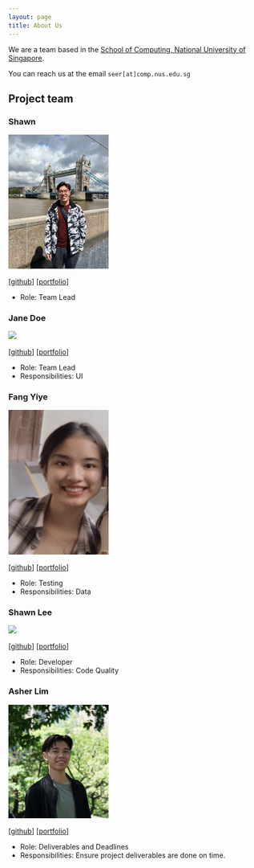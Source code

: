 ```yaml
---
layout: page
title: About Us
---
```


We are a team based in the [School of Computing, National University of Singapore](http://www.comp.nus.edu.sg).

You can reach us at the email `seer[at]comp.nus.edu.sg`

## Project team

### Shawn

<img src="images/shawnng.png" width="200px">

[[github](https://github.com/snigloo)]
[[portfolio](team/shawnng.md)]

* Role: Team Lead

### Jane Doe

<img src="images/johndoe.png" width="200px">

[[github](http://github.com/johndoe)]
[[portfolio](team/johndoe.md)]

* Role: Team Lead
* Responsibilities: UI

### Fang Yiye

<img src="images/yiyefyy.png" width="200px">

[[github](http://github.com/yiyefyy)] [[portfolio](team/yiyefyy.md)]

* Role: Testing
* Responsibilities: Data

### Shawn Lee

<img src="images/xenonshawn.png" width="200px">

[[github](http://github.com/xenonshawn)]
[[portfolio](team/xenonshawn.md)]

* Role: Developer
* Responsibilities: Code Quality

### Asher Lim

<img src="images/doimoiboi.png" width="200px">

[[github](http://github.com/doimoiboi)]
[[portfolio](team/doimoiboi.md)]

* Role: Deliverables and Deadlines
* Responsibilities: Ensure project deliverables are done on time.
